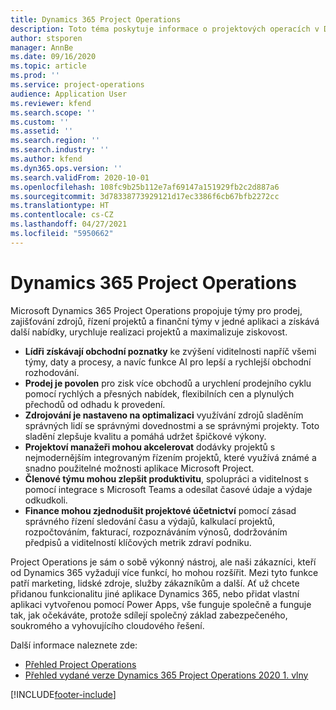 ```yaml
---
title: Dynamics 365 Project Operations
description: Toto téma poskytuje informace o projektových operacích v Dynamics 365.
author: stsporen
manager: AnnBe
ms.date: 09/16/2020
ms.topic: article
ms.prod: ''
ms.service: project-operations
audience: Application User
ms.reviewer: kfend
ms.search.scope: ''
ms.custom: ''
ms.assetid: ''
ms.search.region: ''
ms.search.industry: ''
ms.author: kfend
ms.dyn365.ops.version: ''
ms.search.validFrom: 2020-10-01
ms.openlocfilehash: 108fc9b25b112e7af69147a151929fb2c2d887a6
ms.sourcegitcommit: 3d78338773929121d17ec3386f6cb67bfb2272cc
ms.translationtype: HT
ms.contentlocale: cs-CZ
ms.lasthandoff: 04/27/2021
ms.locfileid: "5950662"
---
```

# <a name="dynamics-365-project-operations"></a>Dynamics 365 Project Operations

Microsoft Dynamics 365 Project Operations propojuje týmy pro prodej, zajišťování zdrojů, řízení projektů a finanční týmy v jedné aplikaci a získává další nabídky, urychluje realizaci projektů a maximalizuje ziskovost.

-   **Lídři získávají obchodní poznatky** ke zvýšení viditelnosti napříč všemi týmy, daty a procesy, a navíc funkce AI pro lepší a rychlejší obchodní rozhodování.
-   **Prodej je povolen** pro zisk více obchodů a urychlení prodejního cyklu pomocí rychlých a přesných nabídek, flexibilních cen a plynulých přechodů od odhadu k provedení.
-   **Zdrojování je nastaveno na optimalizaci** využívání zdrojů sladěním správných lidí se správnými dovednostmi a se správnými projekty. Toto sladění zlepšuje kvalitu a pomáhá udržet špičkové výkony.
-   **Projektoví manažeři mohou akcelerovat** dodávky projektů s nejmodernějším integrovaným řízením projektů, které využívá známé a snadno použitelné možnosti aplikace Microsoft Project.
-   **Členové týmu mohou zlepšit produktivitu**, spolupráci a viditelnost s pomocí integrace s Microsoft Teams a odesílat časové údaje a výdaje odkudkoli.
-   **Finance mohou zjednodušit projektové účetnictví** pomocí zásad správného řízení sledování času a výdajů, kalkulací projektů, rozpočtováním, fakturací, rozpoznáváním výnosů, dodržováním předpisů a viditelností klíčových metrik zdraví podniku.

Project Operations je sám o sobě výkonný nástroj, ale naši zákazníci, kteří od Dynamics 365 vyžadují více funkcí, ho mohou rozšířit. Mezi tyto funkce patří marketing, lidské zdroje, služby zákazníkům a další. Ať už chcete přidanou funkcionalitu jiné aplikace Dynamics 365, nebo přidat vlastní aplikaci vytvořenou pomocí Power Apps, vše funguje společně a funguje tak, jak očekáváte, protože sdílejí společný základ zabezpečeného, soukromého a vyhovujícího cloudového řešení.

Další informace naleznete zde:

- [Přehled Project Operations](https://dynamics.microsoft.com/en-us/project-operations/overview/)
- [Přehled vydané verze Dynamics 365 Project Operations 2020 1. vlny](/dynamics365-release-plan/2020wave1/dynamics365-project-operations/)



[!INCLUDE[footer-include](includes/footer-banner.md)]
